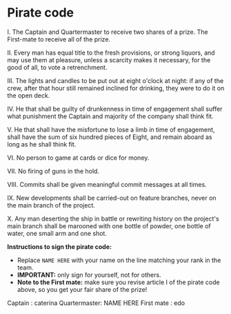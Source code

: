 # Pirate code

I.    The Captain and Quartermaster to receive two shares of a prize.
      The First-mate to receive all of the prize.

II.   Every man has equal title to the fresh provisions, or strong liquors,
      and may use them at pleasure, unless a scarcity makes it necessary, for
      the good of all, to vote a retrenchment.

III.  The lights and candles to be put out at eight o'clock at night: if any
      of the crew, after that hour still remained inclined for drinking, they
      were to do it on the open deck.

IV.   He that shall be guilty of drunkenness in time of engagement shall suffer
      what punishment the Captain and majority of the company shall think fit.

V.    He that shall have the misfortune to lose a limb in time of engagement,
      shall have the sum of six hundred pieces of Eight, and remain aboard as
      long as he shall think fit.

VI.   No person to game at cards or dice for money.

VII.  No firing of guns in the hold.

VIII. Commits shall be given meaningful commit messages at all times.

IX.   New developments shall be carried-out on feature branches, never on the
      main branch of the project.

X.    Any man deserting the ship in battle or rewriting history on the
      project's main branch shall be marooned with one bottle of powder,
      one bottle of water, one small arm and one shot.

**Instructions to sign the pirate code:**

* Replace `NAME HERE` with your name on the line matching your rank in the team.
* **IMPORTANT:** only sign for yourself, not for others.
* **Note to the First mate:** make sure you revise article I of the pirate code
  above, so you get your fair share of the prize!

Captain      : caterina
Quartermaster: NAME HERE
First mate   : edo
